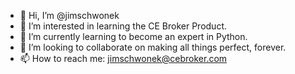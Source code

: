 - 👋 Hi, I’m @jimschwonek
- 👀 I’m interested in learning the CE Broker Product.
- 🌱 I’m currently learning to become an expert in Python.
- 💞️ I’m looking to collaborate on making all things perfect, forever.
- 📫 How to reach me: jimschwonek@cebroker.com

<!---
jimschwonek/jimschwonek is a ✨ special ✨ repository because its `README.md` (this file) appears on your GitHub profile.
You can click the Preview link to take a look at your changes.
--->
